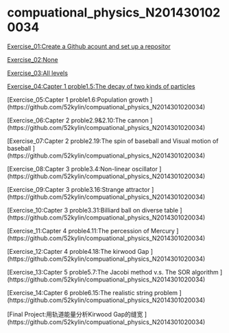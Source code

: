 # compuational_physics_N2014301020034
[Exercise_01:Create a Github acount and set up a repositor  ](https://github.com/52kylin/compuational_physics_N2014301020034)  

[Exercise_02:None](https://github.com/52kylin/compuational_physics_N2014301020034)  

[Exercise_03:All levels](https://github.com/52kylin/compuational_physics_N2014301020034)  

[Exercise_04:Capter 1 proble1.5:The decay of two kinds of particles ](https://github.com/52kylin/compuational_physics_N2014301020034)  

<p>[Exercise_05:Capter 1 proble1.6:Population growth ](https://github.com/52kylin/compuational_physics_N2014301020034)</p>
<p>[Exercise_06:Capter 2 proble2.9&2.10:The cannon ](https://github.com/52kylin/compuational_physics_N2014301020034)</p>
<p>[Exercise_07:Capter 2 proble2.19:The spin of baseball and Visual motion of baseball ](https://github.com/52kylin/compuational_physics_N2014301020034)</p>
<p>[Exercise_08:Capter 3 proble3.4:Non-linear oscillator ](https://github.com/52kylin/compuational_physics_N2014301020034)</p>
<p>[Exercise_09:Capter 3 proble3.16:Strange attractor ](https://github.com/52kylin/compuational_physics_N2014301020034)</p>
<p>[Exercise_10:Capter 3 proble3.31:Billiard ball on diverse table ](https://github.com/52kylin/compuational_physics_N2014301020034)</p>
<p>[Exercise_11:Capter 4 proble4.11:The percession of Mercury ](https://github.com/52kylin/compuational_physics_N2014301020034)</p>
<p>[Exercise_12:Capter 4 proble4.18:The kirwood Gap ](https://github.com/52kylin/compuational_physics_N2014301020034)</p>
<p>[Exercise_13:Capter 5 proble5.7:The Jacobi method v.s. The SOR algorithm ](https://github.com/52kylin/compuational_physics_N2014301020034)</p>
<p>[Exercise_14:Capter 6 proble6.15:The realistic string problem ](https://github.com/52kylin/compuational_physics_N2014301020034)</p>
<p>[Final Project:用轨道能量分析Kirwood Gap的缝宽 ](https://github.com/52kylin/compuational_physics_N2014301020034)</p>
